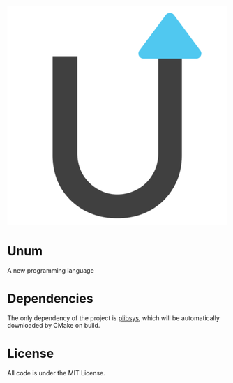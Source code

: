 ![Logo](https://github.com/0x22fe/Unum/blob/master/icon.png "Unum Language Logo")

# Unum
A new programming language

# Dependencies
The only dependency of the project is [plibsys](https://github.com/saprykin/plibsys), which will be automatically downloaded by CMake on build.

# License
All code is under the MIT License.
